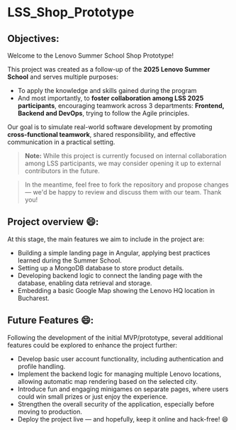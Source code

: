 # LSS_Shop_Prototype

## Objectives:
Welcome to the Lenovo Summer School Shop Prototype!

This project was created as a follow-up of the **2025 Lenovo Summer School** and serves multiple purposes:

- To apply the knowledge and skills gained during the program
- And most importantly, to **foster collaboration among LSS 2025 participants**, encouraging teamwork across 3 departments: **Frontend, Backend and DevOps**, trying to follow the Agile principles.

Our goal is to simulate real-world software development by promoting **cross-functional teamwork**, shared responsibility, and effective communication in a practical setting.

> **Note:** While this project is currently focused on internal collaboration among LSS participants, we may consider opening it up to external contributors in the future.

> In the meantime, feel free to fork the repository and propose changes — we'd be happy to review and discuss them with our team. Thank you!

## Project overview 😄:

At this stage, the main features we aim to include in the project are:

- Building a simple landing page in Angular, applying best practices learned during the Summer School.
- Setting up a MongoDB database to store product details.
- Developing backend logic to connect the landing page with the database, enabling data retrieval and storage.
- Embedding a basic Google Map showing the Lenovo HQ location in Bucharest.


## Future Features 😄:

Following the development of the initial MVP/prototype, several additional features could be explored to enhance the project further:

- Develop basic user account functionality, including authentication and profile handling.
- Implement the backend logic for managing multiple Lenovo locations, allowing automatic map rendering based on the selected city.
- Introduce fun and engaging minigames on separate pages, where users could win small prizes or just enjoy the experience.
- Strengthen the overall security of the application, especially before moving to production.
- Deploy the project live — and hopefully, keep it online and hack-free! 😄